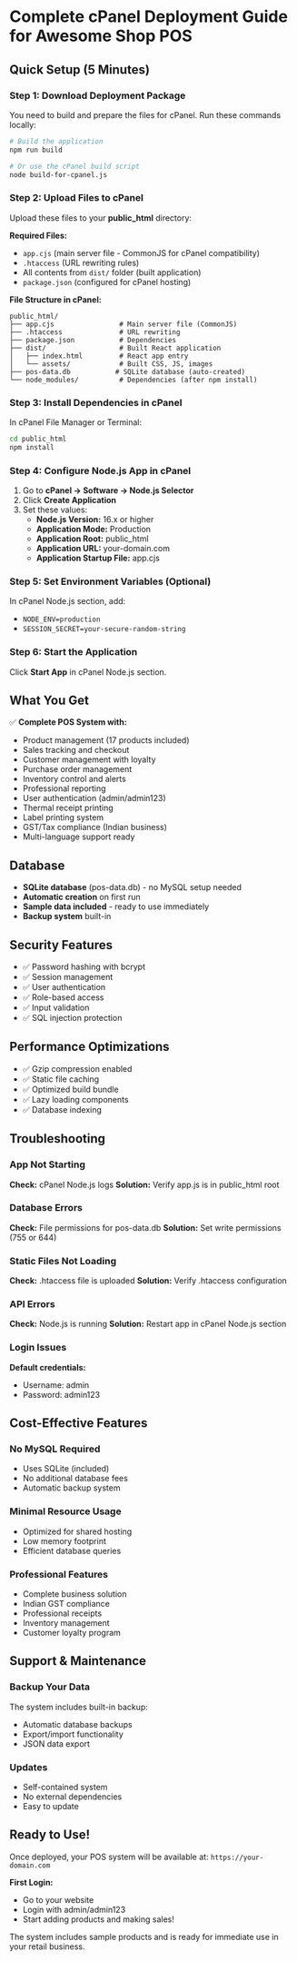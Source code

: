 # Complete cPanel Deployment Guide for Awesome Shop POS

## Quick Setup (5 Minutes)

### Step 1: Download Deployment Package
You need to build and prepare the files for cPanel. Run these commands locally:

```bash
# Build the application
npm run build

# Or use the cPanel build script
node build-for-cpanel.js
```

### Step 2: Upload Files to cPanel
Upload these files to your **public_html** directory:

**Required Files:**
- `app.cjs` (main server file - CommonJS for cPanel compatibility)
- `.htaccess` (URL rewriting rules)
- All contents from `dist/` folder (built application)
- `package.json` (configured for cPanel hosting)

**File Structure in cPanel:**
```
public_html/
├── app.cjs                # Main server file (CommonJS)
├── .htaccess              # URL rewriting
├── package.json           # Dependencies
├── dist/                  # Built React application
│   ├── index.html         # React app entry
│   └── assets/            # Built CSS, JS, images
├── pos-data.db           # SQLite database (auto-created)
└── node_modules/          # Dependencies (after npm install)
```

### Step 3: Install Dependencies in cPanel
In cPanel File Manager or Terminal:

```bash
cd public_html
npm install
```

### Step 4: Configure Node.js App in cPanel
1. Go to **cPanel → Software → Node.js Selector**
2. Click **Create Application**
3. Set these values:
   - **Node.js Version:** 16.x or higher
   - **Application Mode:** Production
   - **Application Root:** public_html
   - **Application URL:** your-domain.com
   - **Application Startup File:** app.cjs

### Step 5: Set Environment Variables (Optional)
In cPanel Node.js section, add:
- `NODE_ENV=production`
- `SESSION_SECRET=your-secure-random-string`

### Step 6: Start the Application
Click **Start App** in cPanel Node.js section.

## What You Get

✅ **Complete POS System with:**
- Product management (17 products included)
- Sales tracking and checkout
- Customer management with loyalty
- Purchase order management
- Inventory control and alerts
- Professional reporting
- User authentication (admin/admin123)
- Thermal receipt printing
- Label printing system
- GST/Tax compliance (Indian business)
- Multi-language support ready

## Database
- **SQLite database** (pos-data.db) - no MySQL setup needed
- **Automatic creation** on first run
- **Sample data included** - ready to use immediately
- **Backup system** built-in

## Security Features
- ✅ Password hashing with bcrypt
- ✅ Session management
- ✅ User authentication
- ✅ Role-based access
- ✅ Input validation
- ✅ SQL injection protection

## Performance Optimizations
- ✅ Gzip compression enabled
- ✅ Static file caching
- ✅ Optimized build bundle
- ✅ Lazy loading components
- ✅ Database indexing

## Troubleshooting

### App Not Starting
**Check:** cPanel Node.js logs
**Solution:** Verify app.js is in public_html root

### Database Errors
**Check:** File permissions for pos-data.db
**Solution:** Set write permissions (755 or 644)

### Static Files Not Loading
**Check:** .htaccess file is uploaded
**Solution:** Verify .htaccess configuration

### API Errors
**Check:** Node.js is running
**Solution:** Restart app in cPanel Node.js section

### Login Issues
**Default credentials:**
- Username: admin
- Password: admin123

## Cost-Effective Features

### No MySQL Required
- Uses SQLite (included)
- No additional database fees
- Automatic backup system

### Minimal Resource Usage
- Optimized for shared hosting
- Low memory footprint
- Efficient database queries

### Professional Features
- Complete business solution
- Indian GST compliance
- Professional receipts
- Inventory management
- Customer loyalty program

## Support & Maintenance

### Backup Your Data
The system includes built-in backup:
- Automatic database backups
- Export/import functionality
- JSON data export

### Updates
- Self-contained system
- No external dependencies
- Easy to update

## Ready to Use!

Once deployed, your POS system will be available at:
`https://your-domain.com`

**First Login:**
- Go to your website
- Login with admin/admin123
- Start adding products and making sales!

The system includes sample products and is ready for immediate use in your retail business.